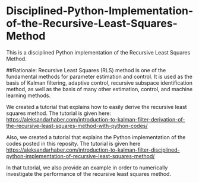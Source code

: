 # Disciplined-Python-Implementation-of-the-Recursive-Least-Squares-Method
This is a disciplined Python implementation of the Recursive Least Squares Method. 

##Rationale: Recursive Least Squares (RLS) method is one of the fundamental methods for parameter estimation and control. It is used as the basis of Kalman filtering, adaptive control, recursive subspace identification method, as well as the basis of many other estimation, control, and machine learning methods. 

We created a tutorial that explains how to easily derive the recursive least squares method. The tutorial is given here:
https://aleksandarhaber.com/introduction-to-kalman-filter-derivation-of-the-recursive-least-squares-method-with-python-codes/

Also, we created a tutorial that explains the Python implementation of the codes posted in this reposity. The tutorial is given here 
https://aleksandarhaber.com/introduction-to-kalman-filter-disciplined-python-implementation-of-recursive-least-squares-method/

In that tutorial, we also provide an example in order to numerically investigate the performance of the recursive least squares method. 


